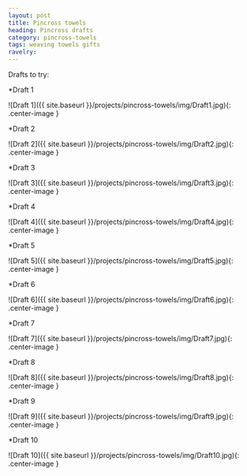 ```yaml
---
layout: post
title: Pincross towels
heading: Pincross drafts
category: pincross-towels
tags: weaving towels gifts
ravelry:
---
```

Drafts to try:

*Draft 1

![Draft 1]({{ site.baseurl }}/projects/pincross-towels/img/Draft1.jpg){: .center-image }

*Draft 2

![Draft 2]({{ site.baseurl }}/projects/pincross-towels/img/Draft2.jpg){: .center-image }

*Draft 3

![Draft 3]({{ site.baseurl }}/projects/pincross-towels/img/Draft3.jpg){: .center-image }

*Draft 4

![Draft 4]({{ site.baseurl }}/projects/pincross-towels/img/Draft4.jpg){: .center-image }

*Draft 5

![Draft 5]({{ site.baseurl }}/projects/pincross-towels/img/Draft5.jpg){: .center-image }

*Draft 6

![Draft 6]({{ site.baseurl }}/projects/pincross-towels/img/Draft6.jpg){: .center-image }

*Draft 7

![Draft 7]({{ site.baseurl }}/projects/pincross-towels/img/Draft7.jpg){: .center-image }

*Draft 8

![Draft 8]({{ site.baseurl }}/projects/pincross-towels/img/Draft8.jpg){: .center-image }

*Draft 9

![Draft 9]({{ site.baseurl }}/projects/pincross-towels/img/Draft9.jpg){: .center-image }

*Draft 10

![Draft 10]({{ site.baseurl }}/projects/pincross-towels/img/Draft10.jpg){: .center-image }

